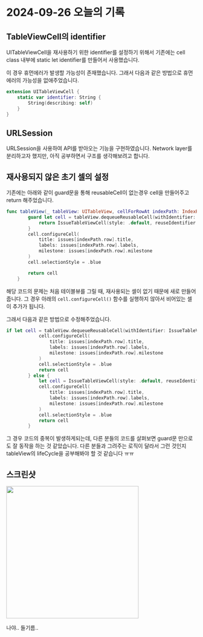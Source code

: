 # 2024-09-26 오늘의 기록

## TableViewCell의 identifier

UITableViewCell을 재사용하기 위한 identifier를 설정하기 위해서 기존에는 cell class 내부에 static let identifier를 만들어서 사용했습니다.

이 경우 휴먼에러가 발생할 가능성이 존재했습니다.
그래서 다음과 같은 방법으로 휴먼 에러의 가능성을 없애주었습니다.

```swift
extension UITableViewCell {
    static var identifier: String {
        String(describing: self)
    }
}
```

## URLSession

URLSession을 사용하여 API를 받아오는 기능을 구현하였습니다.
Network layer를 분리하고자 했지만, 아직 공부하면서 구조를 생각해보려고 합니다.

## 재사용되지 않은 초기 셀의 설정

기존에는 아래와 같이 guard문을 통해 reusableCell이 없는경우 cell을 만들어주고 return 해주었습니다.

```swift
func tableView(_ tableView: UITableView, cellForRowAt indexPath: IndexPath) -> UITableViewCell {
        guard let cell = tableView.dequeueReusableCell(withIdentifier: IssueTableViewCell.identifier) as? IssueTableViewCell else {
            return IssueTableViewCell(style: .default, reuseIdentifier: IssueTableViewCell.identifier)
        }
        cell.configureCell(
            title: issues[indexPath.row].title,
            labels: issues[indexPath.row].labels,
            milestone: issues[indexPath.row].milestone
        )
        cell.selectionStyle = .blue

        return cell
    }
```

해당 코드의 문제는 처음 테이블뷰를 그릴 때, 재사용되는 셀이 없기 때문에 새로 만들어줍니다.
그 경우 아래의 `cell.configureCell()` 함수를 실행하지 않아서 비어있는 셀이 추가가 됩니다.

그래서 다음과 같은 방법으로 수정해주었습니다.

```swift
if let cell = tableView.dequeueReusableCell(withIdentifier: IssueTableViewCell.identifier) as? IssueTableViewCell {
            cell.configureCell(
                title: issues[indexPath.row].title,
                labels: issues[indexPath.row].labels,
                milestone: issues[indexPath.row].milestone
            )
            cell.selectionStyle = .blue
            return cell
        } else {
            let cell = IssueTableViewCell(style: .default, reuseIdentifier: IssueTableViewCell.identifier)
            cell.configureCell(
                title: issues[indexPath.row].title,
                labels: issues[indexPath.row].labels,
                milestone: issues[indexPath.row].milestone
            )
            cell.selectionStyle = .blue
            return cell
        }
```

그 경우 코드의 중복이 발생하게되는데, 다른 분들의 코드를 살펴보면 guard문 만으로도 잘 동작을 하는 것 같았습니다.
다른 분들과 그려주는 로직이 달라서 그런 것인지 tableView의 lifeCycle을 공부해봐야 할 것 같습니다 ㅠㅠ

## 스크린샷

<img src="https://i.imgur.com/lb6NOg3.gif" width="350" />

나야.. 들기름..
